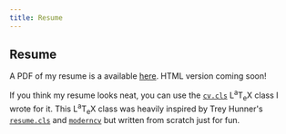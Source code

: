 ```yaml
---
title: Resume
---
```


Resume
--

A PDF of my resume is a available
[here](https://files.rahul.sh/rahulparhi_resume.pdf). HTML version coming soon!

If you think my resume looks neat, you can use the
[`cv.cls`](https://gitlab.com/rp/texmf/blob/master/tex/latex/rahul/cv.cls) <span
class="latex">L<sup>a</sup>T<sub>e</sub>X</span> class I wrote for it. This
<span class="latex">L<sup>a</sup>T<sub>e</sub>X</span> class was heavily
inspired by Trey Hunner's [`resume.cls`](https://github.com/treyhunner/resume)
and [`moderncv`](https://ctan.org/tex-archive/macros/latex/contrib/moderncv?lang=en)
but written from scratch just for fun.

